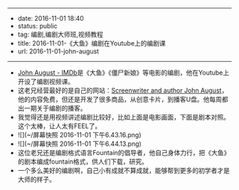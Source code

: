 - --
- date: 2016-11-01 18:40
- status: public
- tag: 编剧,编剧大师班,视频教程
- title: 2016-11-01-《大鱼》编剧在Youtube上的编剧课
- url: 2016-11-01-john-august
- --
- [John August - IMDb](http://www.imdb.com/name/nm0041864/?ref_=fn_al_nm_1)是《大鱼》《僵尸新娘》等电影的编剧，他在Youtube上开设了编剧视频课。
- 这老兄经营最好的是自己的网站：[Screenwriter and author John August](http://johnaugust.com/)，他的内容免费，但还是开发了很多商品，从创意卡片，到播客U盘。他每周都出一期关于编剧的播客。
- 我觉得还是用视频讲述编剧比较好，比如上面是电影画面，下面是剧本对照。这个太棒，让人太有FEEL了。
- ![](~/屏幕快照 2016-11-01 下午6.43.16.png)
- ![](~/屏幕快照 2016-11-01 下午6.44.13.png)
- 这位老兄还是编剧格式语言Fountain的倡导者，他自己身体力行，把《大鱼》的剧本编成fountain格式，供人们下载，研究。
- 一个多么美好的编剧啊，自己小有成就不算成就，能够帮到更多的初学者才是大师的样子。
